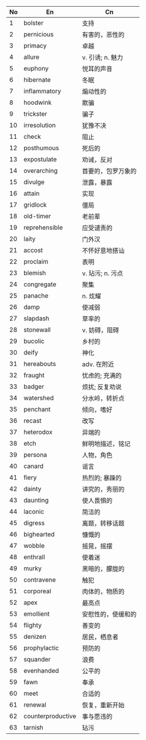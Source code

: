 
| No  | En                | Cn           |
| --- | ----------------- | ------------ |
| 1   | bolster           | 支持           |
| 2   | pernicious        | 有害的，恶性的      |
| 3   | primacy           | 卓越           |
| 4   | allure            | v. 引诱; n. 魅力 |
| 5   | euphony           | 悦耳的声音        |
| 6   | hibernate         | 冬眠           |
| 7   | inflammatory      | 煽动性的         |
| 8   | hoodwink          | 欺骗           |
| 9   | trickster         | 骗子           |
| 10  | irresolution      | 犹豫不决         |
| 11  | check             | 阻止           |
| 12  | posthumous        | 死后的          |
| 13  | expostulate       | 劝诫，反对        |
| 14  | overarching       | 首要的，包罗万象的    |
| 15  | divulge           | 泄露，暴露        |
| 16  | attain            | 实现           |
| 17  | gridlock          | 僵局           |
| 18  | old-timer         | 老前辈          |
| 19  | reprehensible     | 应受谴责的        |
| 20  | laity             | 门外汉          |
| 21  | accost            | 不怀好意地搭讪      |
| 22  | proclaim          | 表明           |
| 23  | blemish           | v. 玷污; n. 污点 |
| 24  | congregate        | 聚集           |
| 25  | panache           | n. 炫耀        |
| 26  | damp              | 使减弱          |
| 27  | slapdash          | 草率的          |
| 28  | stonewall         | v. 妨碍，阻碍     |
| 29  | bucolic           | 乡村的          |
| 30  | deify             | 神化           |
| 31  | hereabouts        | adv. 在附近     |
| 32  | fraught           | 忧虑的; 充满的     |
| 33  | badger            | 烦扰; 反复劝说     |
| 34  | watershed         | 分水岭，转折点      |
| 35  | penchant          | 倾向，嗜好        |
| 36  | recast            | 改写           |
| 37  | heterodox         | 异端的          |
| 38  | etch              | 鲜明地描述，铭记     |
| 39  | persona           | 人物，角色        |
| 40  | canard            | 谣言           |
| 41  | fiery             | 热烈的; 暴躁的     |
| 42  | dainty            | 讲究的，秀丽的      |
| 43  | daunting          | 使人畏惧的        |
| 44  | laconic           | 简洁的          |
| 45  | digress           | 离题，转移话题      |
| 46  | bighearted        | 慷慨的          |
| 47  | wobble            | 摇晃，摇摆        |
| 48  | enthrall          | 使着迷          |
| 49  | murky             | 黑暗的，朦胧的      |
| 50  | contravene        | 触犯           |
| 51  | corporeal         | 肉体的，物质的      |
| 52  | apex              | 最高点          |
| 53  | emollient         | 安慰性的，使缓和的    |
| 54  | flighty           | 善变的          |
| 55  | denizen           | 居民，栖息者       |
| 56  | prophylactic      | 预防的          |
| 57  | squander          | 浪费           |
| 58  | evenhanded        | 公平的          |
| 59  | fawn              | 奉承           |
| 60  | meet              | 合适的          |
| 61  | renewal           | 恢复，重新开始      |
| 62  | counterproductive | 事与愿违的        |
| 63  | tarnish           | 玷污           |
